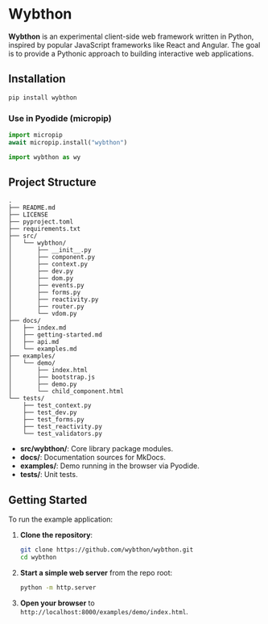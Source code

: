 # Wybthon

**Wybthon** is an experimental client-side web framework written in Python, inspired by popular JavaScript frameworks like React and Angular. The goal is to provide a Pythonic approach to building interactive web applications.

## Installation

```sh
pip install wybthon
```

### Use in Pyodide (micropip)

```python
import micropip
await micropip.install("wybthon")

import wybthon as wy
```

## Project Structure

```plaintext
.
├── README.md
├── LICENSE
├── pyproject.toml
├── requirements.txt
├── src/
│   └── wybthon/
│       ├── __init__.py
│       ├── component.py
│       ├── context.py
│       ├── dev.py
│       ├── dom.py
│       ├── events.py
│       ├── forms.py
│       ├── reactivity.py
│       ├── router.py
│       └── vdom.py
├── docs/
│   ├── index.md
│   ├── getting-started.md
│   ├── api.md
│   └── examples.md
├── examples/
│   └── demo/
│       ├── index.html
│       ├── bootstrap.js
│       ├── demo.py
│       └── child_component.html
└── tests/
    ├── test_context.py
    ├── test_dev.py
    ├── test_forms.py
    ├── test_reactivity.py
    └── test_validators.py
```

- **src/wybthon/**: Core library package modules.
- **docs/**: Documentation sources for MkDocs.
- **examples/**: Demo running in the browser via Pyodide.
- **tests/**: Unit tests.

## Getting Started

To run the example application:

1. **Clone the repository**:
    ```sh
    git clone https://github.com/wybthon/wybthon.git
    cd wybthon
    ```

2. **Start a simple web server** from the repo root:
    ```sh
    python -m http.server
    ```

3. **Open your browser** to `http://localhost:8000/examples/demo/index.html`.
